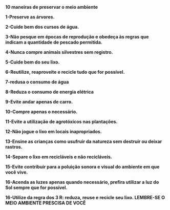 <!doctype html> 
<html charset="tfu-8">
</head>
<title><strong>MEIO AMBIENTE</title><strong>
</head>
<body>
<strong>10 maneiras de preservar o meio ambiente</strong>
<p> 1-Preserve as árvores.
<p> 2-Cuide bem dos cursos de água.
<p>3-Não pesque em épocas de reprodução e obedeça às regras que indicam a quantidade de pescado permitida. 
<p>4-Nunca compre animais silvestres sem registro. 
<p>5-Cuide bem do seu lixo. 
<p>6-Reutilize, reaproveite e recicle tudo que for possível.
<p>7-redusa o consumo de água 
<p>8-Reduza o consumo de energia elétrica
<p>9-Evite andar apenas de carro.
<p>10-Compre apenas o necessário.
<p>11-Evite a utilização de agrotóxicos nas plantações.
<p>12-Não jogue o lixo em locais inapropriados.
<p>13-Ensine as crianças como usufruir da natureza sem destruir ou deixar rastros.
<p>14-Separe o lixo em recicláveis e não recicláveis.
<p>15-Evite contribuir para a poluição sonora e visual do ambiente em que você vive.
<p>16-Acenda as luzes apenas quando necessário, prefira utilizar a luz do Sol sempre que for possível.
<p>16-Utilize da regra dos 3 R: reduza, reuse e recicle seu lixo.
<strong>LEMBRE-SE O MEIO AMBIENTE PRESCISA DE VOCÊ<strong>
